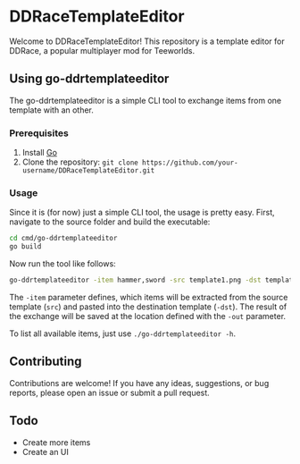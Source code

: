 # DDRaceTemplateEditor

Welcome to DDRaceTemplateEditor! This repository is a template editor for DDRace, a popular multiplayer mod for Teeworlds.

## Using go-ddrtemplateeditor

The go-ddrtemplateeditor is a simple CLI tool to exchange items from one template with an other.

### Prerequisites

1. Install [Go](https://go.dev/doc/install)
2. Clone the repository: `git clone https://github.com/your-username/DDRaceTemplateEditor.git`

### Usage

Since it is (for now) just a simple CLI tool, the usage is pretty easy. 
First, navigate to the source folder and build the executable:

```bash
cd cmd/go-ddrtemplateeditor
go build
```

Now run the tool like follows:

```bash
go-ddrtemplateeditor -item hammer,sword -src template1.png -dst template2.png -out output.png
```

The `-item` parameter defines, which items will be extracted from the source template (`src`) and pasted into the destination template (`-dst`). The result of the exchange will be saved at the location defined with the `-out` parameter.

To list all available items, just use `./go-ddrtemplateeditor -h`.

## Contributing

Contributions are welcome! If you have any ideas, suggestions, or bug reports, please open an issue or submit a pull request.

## Todo
- Create more items
- Create an UI